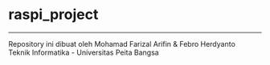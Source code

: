 # raspi_project
<hr>

Repository ini dibuat oleh Mohamad Farizal Arifin & Febro Herdyanto <br>
Teknik Informatika - Universitas Peita Bangsa
